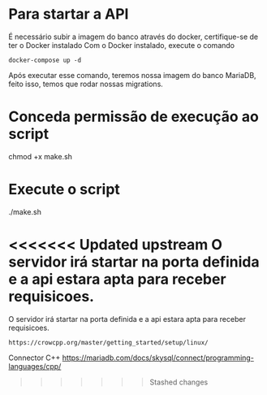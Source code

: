 
# Para startar a API

É necessário subir a imagem do banco através do docker, certifique-se de ter o Docker instalado
Com o Docker instalado, execute o comando

```
docker-compose up -d
```
Após executar esse comando, teremos nossa imagem do banco MariaDB, feito isso, temos que rodar nossas migrations.

# Conceda permissão de execução ao script
chmod +x make.sh

# Execute o script
./make.sh

<<<<<<< Updated upstream
O servidor irá startar na porta definida e a api estara apta para receber requisicoes.
=======
O servidor irá startar na porta definida e a api estara apta para receber requisicoes.

```
https://crowcpp.org/master/getting_started/setup/linux/
```

Connector C++
https://mariadb.com/docs/skysql/connect/programming-languages/cpp/
>>>>>>> Stashed changes
